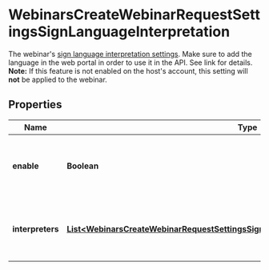 

# WebinarsCreateWebinarRequestSettingsSignLanguageInterpretation

The webinar's [sign language interpretation settings](https://support.zoom.us/hc/en-us/articles/9644962487309-Using-sign-language-interpretation-in-a-meeting-or-webinar). Make sure to add the language in the web portal in order to use it in the API. See link for details.   **Note:** If this feature is not enabled on the host's account, this setting will **not** be applied to the webinar.

## Properties

| Name | Type | Description | Notes |
|------------ | ------------- | ------------- | -------------|
|**enable** | **Boolean** | Whether to enable [sign language interpretation](https://support.zoom.us/hc/en-us/articles/9644962487309-Using-sign-language-interpretation-in-a-meeting-or-webinar) for the webinar. |  [optional] |
|**interpreters** | [**List&lt;WebinarsCreateWebinarRequestSettingsSignLanguageInterpretationInterpretersInner&gt;**](WebinarsCreateWebinarRequestSettingsSignLanguageInterpretationInterpretersInner.md) | Information about the webinar&#39;s sign language interpreters. |  [optional] |



